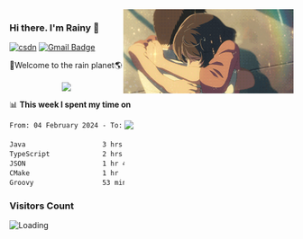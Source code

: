 <img  align='right' height="150" src="https://github.com/LikeRainDay/LikeRainDay/blob/master/pic/img_rain_1.gif?raw=true">



### Hi there. I'm Rainy :lemon:

[![csdn](https://img.shields.io/badge/-csdn-c14438?style=flat-square&logo=c&logoColor=white)](https://blog.csdn.net/qq_15807167)
[![Gmail Badge](https://img.shields.io/badge/-gmail-c14438?style=flat-square&logo=Gmail&logoColor=white&link=mailto:houshuai0816@gmail.com)](mailto:houshuai0816@gmail.com)

🚀Welcome to the rain planet🌎

<center>
<img align='center'  src="https://source.unsplash.com/user/rainyhehe/likes">
</center>

📊 **This week I spent my time on**

<img align='right'   width="300" src="https://github-readme-stats.vercel.app/api?username=LikeRainDay&show_icons=true&title_color=fff&icon_color=79ff97&text_color=9f9f9f&bg_color=151515&count_private=true">

<!--START_SECTION:waka-->

```txt
From: 04 February 2024 - To: 11 February 2024

Java                   3 hrs 36 mins   ███████░░░░░░░░░░░░░░░░░░   28.21 %
TypeScript             2 hrs 6 mins    ████░░░░░░░░░░░░░░░░░░░░░   16.50 %
JSON                   1 hr 45 mins    ███▒░░░░░░░░░░░░░░░░░░░░░   13.79 %
CMake                  1 hr            ██░░░░░░░░░░░░░░░░░░░░░░░   07.92 %
Groovy                 53 mins         █▓░░░░░░░░░░░░░░░░░░░░░░░   06.92 %
```

<!--END_SECTION:waka-->

### Visitors Count
<img align="left" src = "https://profile-counter.glitch.me/LikeRainDay/count.svg" alt ="Loading">
